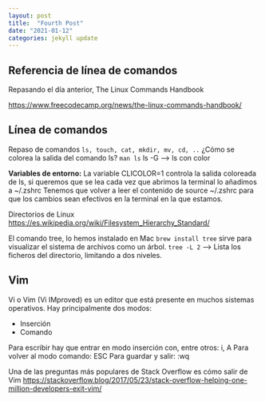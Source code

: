 ```yaml
---
layout: post
title:  "Fourth Post"
date: "2021-01-12"
categories: jekyll update
---
```


## Referencia de línea de comandos
Repasando el día anterior,  The Linux Commands Handbook 

<https://www.freecodecamp.org/news/the-linux-commands-handbook/>

## Línea de comandos
Repaso de comandos `ls, touch, cat, mkdir, mv, cd, ..`
¿Cómo se colorea la salida del comando ls? `man ls`
ls -G –> ls con color

**Variables de entorno:**
La variable CLICOLOR=1 controla la salida coloreada de ls, si queremos que se lea cada vez que abrimos la terminal lo añadimos a ~/.zshrc
Tenemos que volver a leer el contenido de source ~/.zshrc para que los cambios sean efectivos en la terminal en la que estamos.

Directorios de Linux <https://es.wikipedia.org/wiki/Filesystem_Hierarchy_Standard/>

El comando tree, lo hemos instalado en Mac `brew install tree` sirve para visualizar el sistema de archivos como un árbol.
`tree -L 2` –> Lista los ficheros del directorio, limitando a dos niveles.

## Vim
Vi o Vim (Vi IMproved) es un editor que está presente en muchos sistemas operativos. Hay principalmente dos modos: 
  - Inserción
  - Comando

Para escribir hay que entrar en modo inserción con, entre otros: i, A
Para volver al modo comando: ESC
Para guardar y salir: :wq

Una de las preguntas más populares de Stack Overflow es cómo salir de Vim
<https://stackoverflow.blog/2017/05/23/stack-overflow-helping-one-million-developers-exit-vim/>
